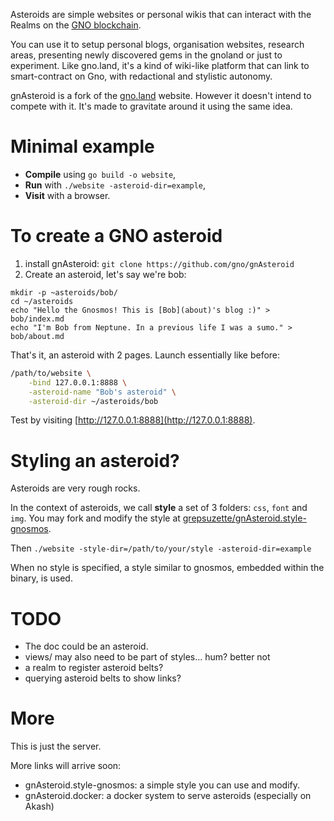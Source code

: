 Asteroids are simple websites or personal wikis that can interact with the Realms on the [GNO blockchain](https://github.com/gnolang/gno). 

You can use it to setup personal blogs, organisation websites, research areas, presenting newly discovered gems in the gnoland or just to experiment. Like gno.land, it's a kind of wiki-like platform that can link to smart-contract on Gno, with redactional and stylistic autonomy.

gnAsteroid is a fork of the [gno.land](https://gno.land) website. However it doesn't intend to compete with it. It's made to gravitate around it using the same idea.

# Minimal example

* **Compile** using `go build -o website`,
* **Run** with `./website -asteroid-dir=example`, 
* **Visit** with a browser.

# To create a GNO asteroid

1. install gnAsteroid: `git clone https://github.com/gno/gnAsteroid`
2. Create an asteroid, let's say we're bob:

```
mkdir -p ~asteroids/bob/
cd ~/asteroids
echo "Hello the Gnosmos! This is [Bob](about)'s blog :)" > bob/index.md
echo "I'm Bob from Neptune. In a previous life I was a sumo." > bob/about.md
```

That's it, an asteroid with 2 pages.
Launch essentially like before:
```bash
/path/to/website \
    -bind 127.0.0.1:8888 \
    -asteroid-name "Bob's asteroid" \
    -asteroid-dir ~/asteroids/bob
```
Test by visiting [http://127.0.0.1:8888](http://127.0.0.1:8888).

# Styling an asteroid?

Asteroids are very rough rocks.

In the context of asteroids, we call **style** a set 
of 3 folders: `css`, `font` and `img`. You may fork and
modify the style at [grepsuzette/gnAsteroid.style-gnosmos](https://github.com/grepsuzette/gnAsteroid.style-gnosmos).

Then `./website -style-dir=/path/to/your/style -asteroid-dir=example`

When no style is specified, a style similar to gnosmos, embedded 
within the binary, is used.

# TODO

- The doc could be an asteroid.
- views/ may also need to be part of styles... hum? better not
- a realm to register asteroid belts?
- querying asteroid belts to show links?

# More 

This is just the server.

More links will arrive soon:

* gnAsteroid.style-gnosmos: a simple style you can use and modify.
* gnAsteroid.docker: a docker system to serve asteroids (especially on Akash)

